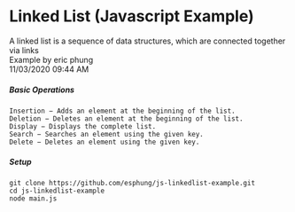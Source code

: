 # Linked List (Javascript Example)
A linked list is a sequence of data structures, which are connected together via links  
Example by eric phung  
11/03/2020 09:44 AM

##### Basic Operations
    Insertion − Adds an element at the beginning of the list.
    Deletion − Deletes an element at the beginning of the list.
    Display − Displays the complete list.
    Search − Searches an element using the given key.
    Delete − Deletes an element using the given key.

##### Setup
```shell
git clone https://github.com/esphung/js-linkedlist-example.git
cd js-linkedlist-example
node main.js
```
